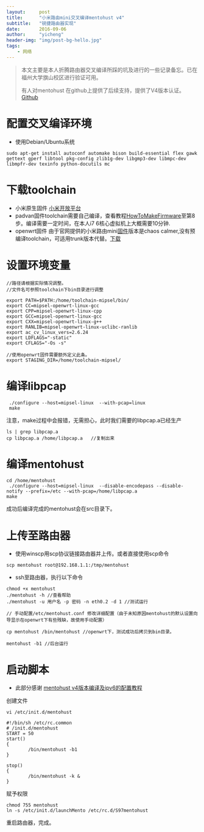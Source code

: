 ```yaml
---
layout:     post
title:      "小米路由mini交叉编译mentohust v4"
subtitle:   "锐捷路由器实现"
date:       2016-09-06
author:     "yicheng"
header-img: "img/post-bg-hello.jpg"
tags:
    - 网络
---
```


> 本文主要是本人折腾路由器交叉编译所踩的坑及进行的一些记录备忘。已在福州大学旗山校区进行验证可用。
>
> 有人对mentohust 在github上提供了后续支持，提供了V4版本认证。[Github](https://github.com/hyrathb/mentohust)

# 配置交叉编译环境



- 使用Debian/Ubuntu系统

```
sudo apt-get install autoconf automake bison build-essential flex gawk gettext gperf libtool pkg-config zlib1g-dev libgmp3-dev libmpc-dev libmpfr-dev texinfo python-docutils mc

```

# 下载toolchain

- 小米原生固件 [小米开放平台](http://bigota.miwifi.com/xiaoqiang/sdk/tools/package/sdk_package_r1c.zip)
- padvan固件toolchain需要自己编译，查看教程[HowToMakeFirmware](https://bitbucket.org/padavan/rt-n56u/wiki/EN/HowToMakeFirmware)至第8步。编译需要一定时间，在本人i7 6核心虚拟机上大概需要10分钟.
- openwrt固件 由于官网提供的小米路由mini[固件](https://downloads.openwrt.org/chaos_calmer/15.05.1/ramips/mt7620/openwrt-15.05.1-ramips-mt7620-xiaomi-miwifi-mini-squashfs-sysupgrade.bin)版本是chaos calmer,没有预编译toolchain，可适用trunk版本代替。[下载](https://downloads.openwrt.org/snapshots/trunk/ramips/mt7620/OpenWrt-Toolchain-ramips-mt7620_gcc-5.3.0_musl-1.1.15.Linux-x86_64.tar.bz2)


# 设置环境变量

```
//路径请根据实际情况调整。
//文件名可参照toolchain下bin目录进行调整

export PATH=$PATH:/home/toolchain-mipsel/bin/
export CC=mipsel-openwrt-linux-gcc  
export CPP=mipsel-openwrt-linux-cpp  
export GCC=mipsel-openwrt-linux-gcc  
export CXX=mipsel-openwrt-linux-g++  
export RANLIB=mipsel-openwrt-linux-uclibc-ranlib  
export ac_cv_linux_vers=2.6.24  
export LDFLAGS="-static"  
export CFLAGS="-Os -s"  

//使用openwrt固件需要额外定义此条。
export STAGING_DIR=/home/toolchain-mipsel/
```

# 编译libpcap

```
 ./configure --host=mipsel-linux  --with-pcap=linux
 make
```
注意，make过程中会报错，无需担心，此时我们需要的libpcap.a已经生产

```
ls | grep libpcap.a
cp libpcap.a /home/libpcap.a   //复制出来
```

# 编译mentohust

```
cd /home/mentohust
 ./configure --host=mipsel-linux  --disable-encodepass --disable-notify --prefix=/etc --with-pcap=/home/libpcap.a
make
```
成功后编译完成的mentohust会在src目录下。

# 上传至路由器

- 使用winscp用scp协议链接路由器并上传。或者直接使用scp命令
```
scp mentohust root@192.168.1.1:/tmp/mentohust
```

- ssh至路由器，执行以下命令

```
chmod +x mentohust
./mentohust -h //查看帮助
./mentohust -u 用户名 -p 密码 -n eth0.2 -d 1 //测试运行

// 手动配置/etc/mentohust.conf 修改详细配置（由于未知原因mentohust的默认设置向导显示在openwrt下有些残缺，故使用手动配置）

cp mentohust /bin/mentohust //openwrt下，测试成功后拷贝到bin目录。

mentohust -b1 //后台运行
```


# 启动脚本
- 此部分感谢 [mentohust v4版本编译及ipv6的配置教程](http://soundrain.net/2016/04/25/mentohust-v4%E7%89%88%E6%9C%AC%E7%BC%96%E8%AF%91%E5%8F%8Aipv6%E7%9A%84%E9%85%8D%E7%BD%AE/)


创建文件
```
vi /etc/init.d/mentohust
```


```
#!/bin/sh /etc/rc.common
# /init.d/mentohust
START = 50
start()
{
        /bin/mentohust -b1
}

stop()
{
        /bin/mentohust -k &
}
```

赋予权限

```
chmod 755 mentohust
ln -s /etc/init.d/launchMento /etc/rc.d/S97mentohust

```

重启路由器，完成。


